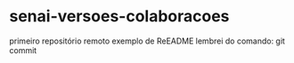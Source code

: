 ﻿# senai-versoes-colaboracoes
primeiro repositório remoto 
exemplo de ReEADME 
lembrei do comando: git commit
